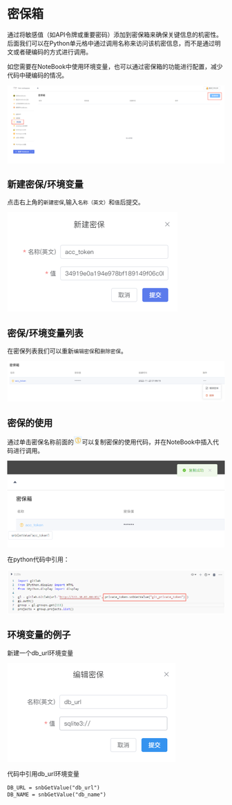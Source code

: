# 密保箱

通过将敏感值（如API令牌或重要密码）添加到密保箱来确保关键信息的机密性。后面我们可以在Python单元格中通过调用名称来访问该机密信息，而不是通过明文或者硬编码的方式进行调用。

如您需要在NoteBook中使用环境变量，也可以通过密保箱的功能进行配置，减少代码中硬编码的情况。

![图 3](../images/%E6%96%B0%E5%BB%BA%E5%AF%86%E4%BF%9D.png)  

## 新建密保/环境变量

点击右上角的`新建密保`,输入`名称（英文）`和`值`后提交。

![图 2](../images/mibashezhi.png)  

## 密保/环境变量列表

在密保列表我们可以重新`编辑密保`和`删除密保`。

![图 4](../images/%E5%AF%86%E4%BF%9D%E7%AE%B1%E5%88%97%E8%A1%A8.png)  

## 密保的使用

<p>通过单击密保名称前面的<img src="../images/%E5%A4%8D%E5%88%B6icon.png"  style="display: inline-block;" />可以复制密保的使用代码，并在NoteBook中插入代码进行调用。</p>

![图 5](../images/%E5%A4%8D%E5%88%B6%E5%AF%86%E4%BF%9D.png)  

在python代码中引用：

![picture 1](../images/%E5%BC%95%E7%94%A8%E5%AF%86%E4%BF%9D.png)  

## 环境变量的例子

新建一个db_url环境变量

![picture 2](../images/%E7%8E%AF%E5%A2%83%E5%8F%98%E9%87%8F.png)  

代码中引用db_url环境变量

```
DB_URL = snbGetValue("db_url")
DB_NAME = snbGetValue("db_name")
```